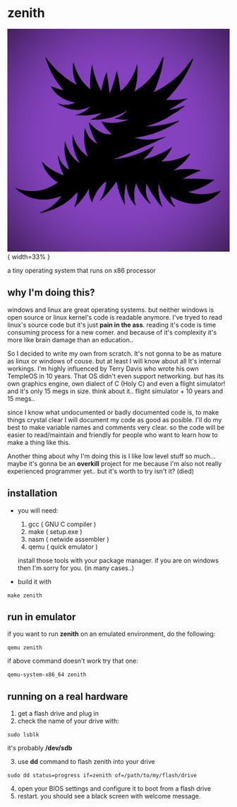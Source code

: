 zenith
======

![](./zenith-logo.png){ width=33% }

a tiny operating system that runs on x86 processor

why I'm doing this?
-------------------

windows and linux are great operating systems. but neither windows is open source or linux kernel's code is readable anymore. I've tryed to read linux's source code but it's just **pain in the ass**. reading it's code is time consuming process for a new comer. and because of it's complexity it's more like brain damage than an education..

So I decided to write my own from scratch. It's not gonna to be as mature as linux or windows of couse. but at least I will know about  all It's internal workings. I'm highly influenced by Terry Davis who wrote his own TempleOS in 10 years. That OS didn't even support networking. but has its own graphics engine, own dialect of C (Holy C) and even a flight simulator! and it's only 15 megs in size. think about it.. flight simulator + 10 years and 15 megs..

since I know what undocumented or badly documented code is, to make things crystal clear I will document my code as good as posible. I'll do my best to make variable names and comments very clear. so the code will be easier to read/maintain and friendly for people who want to learn how to make a thing like this.

Another thing about why I'm doing this is I like low level stuff so much... maybe it's gonna be an **overkill** project for me because I'm also not really experienced programmer yet.. but it's worth to try isn't it? (died)


installation
------------

- you will need:
	
	1. gcc ( GNU C compiler )
	2. make ( setup.exe )
	3. nasm ( netwide assembler )
	4. qemu ( quick emulator )
  
  install those tools with your package manager. if you are on windows then I'm sorry for you. (in many cases..)

- build it with
```
make zenith
```

run in emulator
------------

if you want to run **zenith** on an emulated environment, do the following:

```
qemu zenith
```

if above command doesn't work try that one:

```
qemu-system-x86_64 zenith
```

running on a real hardware
------------

1. get a flash drive and plug in
2. check the name of your drive with:


```
sudo lsblk
```

it's probably **/dev/sdb**

3. use **dd** command to flash zenith into your drive

```
sudo dd status=progress if=zenith of=/path/to/my/flash/drive
```

4. open your BIOS settings and configure it to boot from a flash drive
5. restart. you should see a black screen with welcome message.







